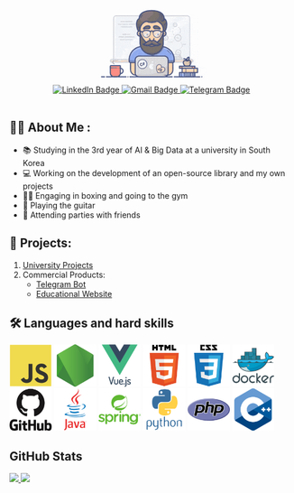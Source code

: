 <div align="center" id="header">
   <div id="gif">
      <img src="https://github.com/NutonFlash/NutonFlash/blob/main/resources/developer.gif">
   </div>
   <div id="badges">
      <a href="https://www.linkedin.com/in/aleksei-kislitsin-ba8a9a231/">
     <img src="https://img.shields.io/badge/LinkedIn-blue?style=for-the-badge&logo=linkedin&logoColor=white" alt="LinkedIn Badge"/>
      </a>
      <a href="mailto: aakislitsin@gmail.com">
     <img src="https://img.shields.io/badge/Gmail-red?style=for-the-badge&logo=gmail&logoColor=white" alt="Gmail Badge"/>
      </a>
      <a href="https://t.me/nutonflash">
     <img src="https://img.shields.io/badge/Telegram-blue?style=for-the-badge&logo=telegram&logoColor=white" alt="Telegram Badge"/>
      </a>
   </div>
   <div id="views">
      <img src="https://komarev.com/ghpvc/?username=nutonflash&style=flat-square&color=blue" alt=""/>
   </div>
</div>

## :man_technologist: About Me :
- :books: Studying in the 3rd year of AI & Big Data at a university in South Korea
- :computer: Working on the development of an open-source library and my own projects
- :weight_lifting_man: Engaging in boxing and going to the gym
- :guitar: Playing the guitar
- :clinking_glasses: Attending parties with friends
## :briefcase: Projects:
1. [University Projects](https://github.com/NutonFlash/ITMO_University)
2. Commercial Products:
   - [Telegram Bot](https://github.com/NutonFlash/Telegram_Bot)
   - [Educational Website](https://github.com/NutonFlash/Educational_Website)
## :hammer_and_wrench: Languages and hard skills
<div>
   <img src="https://github.com/devicons/devicon/blob/master/icons/javascript/javascript-original.svg" alt="JavaScript logo" width="75px" height="75px">
   <img src="https://github.com/devicons/devicon/blob/master/icons/nodejs/nodejs-original.svg" alt="NodeJS logo" width="75px" height="75px">
   <img src="https://github.com/devicons/devicon/blob/master/icons/vuejs/vuejs-original-wordmark.svg" alt="VueJS logo" width="75px" height="75px">
   <img src="https://github.com/devicons/devicon/blob/master/icons/html5/html5-original-wordmark.svg" alt="HTML logo" width="75px" height="75px">
   <img src="https://github.com/devicons/devicon/blob/master/icons/css3/css3-original-wordmark.svg" alt="CSS logo" width="75px" height="75px">
   <img src="https://github.com/devicons/devicon/blob/master/icons/docker/docker-original-wordmark.svg" alt="Docker logo" width="75px" height="75px">
   <img src="https://github.com/devicons/devicon/blob/master/icons/github/github-original-wordmark.svg" alt="GitHub logo" width="75px" height="75px">
   <img src="https://github.com/devicons/devicon/blob/master/icons/java/java-original-wordmark.svg" alt="Java logo" width="75px" height="75px">
   <img src="https://github.com/devicons/devicon/blob/master/icons/spring/spring-original-wordmark.svg" alt="SpringBoot logo" width="75px" height="75px">
   <img src="https://github.com/devicons/devicon/blob/master/icons/python/python-original-wordmark.svg" alt="Python logo" width="75px" height="75px">
   <img src="https://github.com/devicons/devicon/blob/master/icons/php/php-original.svg" alt="PHP logo" width="75px" height="75px">
   <img src="https://github.com/devicons/devicon/blob/master/icons/cplusplus/cplusplus-original.svg" alt="C++ logo" width="75px" height="75px">
</div>

## GitHub Stats
<div>
<a href="https://github.com/nutonflash/github-readme-stats">
  <img height=200 src="https://github-readme-stats-psi-gules-42.vercel.app/api?username=nutonflash&hide=issues,stars&show=prs_merged_percentage&show_icons=true&hide_title=true&rank_icon=github&count_private=true" />
</a>
<a href="https://github.com/nutonflash/convoychat">
  <img height=200 src="https://github-readme-stats-psi-gules-42.vercel.app/api/top-langs?username=nutonflash&langs_count=5&exclude_repo=GalaxyX&layout=donut" />
</a>
</div>

